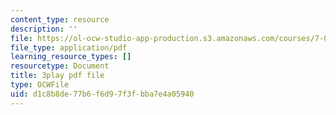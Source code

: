 ```yaml
---
content_type: resource
description: ''
file: https://ol-ocw-studio-app-production.s3.amazonaws.com/courses/7-016-introductory-biology-fall-2018/d1c8b8de77b6f6d97f3fbba7e4a05940_kVu37T6sB_E.pdf
file_type: application/pdf
learning_resource_types: []
resourcetype: Document
title: 3play pdf file
type: OCWFile
uid: d1c8b8de-77b6-f6d9-7f3f-bba7e4a05940
---
```

